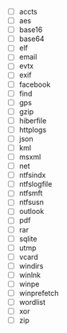 - [ ] accts
- [ ] aes
- [ ] base16
- [ ] base64
- [ ] elf
- [ ] email
- [ ] evtx
- [ ] exif
- [ ] facebook
- [ ] find
- [ ] gps
- [ ] gzip
- [ ] hiberfile
- [ ] httplogs
- [ ] json
- [ ] kml
- [ ] msxml
- [ ] net
- [ ] ntfsindx
- [ ] ntfslogfile
- [ ] ntfsmft
- [ ] ntfsusn
- [ ] outlook
- [ ] pdf
- [ ] rar
- [ ] sqlite
- [ ] utmp
- [ ] vcard
- [ ] windirs
- [ ] winlnk
- [ ] winpe
- [ ] winprefetch
- [ ] wordlist
- [ ] xor
- [ ] zip